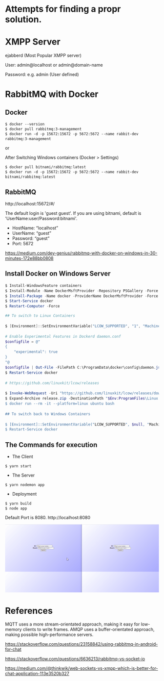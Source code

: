 # Attempts for finding a propr solution.

# XMPP Server

ejabberd (Most Popular XMPP server)

User: admin@localhost or admin@domain-name

Password: e.g. admin (User defined)

# RabbitMQ with Docker

## Docker

```
$ docker --version
$ docker pull rabbitmq:3-management
$ docker run -d -p 15672:15672 -p 5672:5672 --name rabbit-dev rabbitmq:3-management
```

or

After Switching Windows containers (Docker > Settings)

```
$ docker pull bitnami/rabbitmq:latest
$ docker run -d -p 15672:15672 -p 5672:5672 --name rabbit-dev bitnami/rabbitmq:latest
```

## RabbitMQ
http://localhost:15672/#/

The default login is 'guest guest'. If you are using bitnami, default is 'UserName:user/Password:bitnami'.

 - HostName: “localhost”
 - UserName: “guest”
 - Password: “guest”
 - Port: 5672

 https://medium.com/dev-genius/rabbitmq-with-docker-on-windows-in-30-minutes-172e88bb0808
 
## Install Docker on Windows Server

```powershell
$ Install-WindowsFeature containers
$ Install-Module -Name DockerMsftProvider -Repository PSGallery -Force
$ Install-Package -Name docker -ProviderName DockerMsftProvider -Force 
$ Start-Service docker  
$ Restart-Computer -Force
```

```powershell
## To switch to Linux Containers

$ [Environment]::SetEnvironmentVariable("LCOW_SUPPORTED", "1", "Machine")

# Enable Experimental Features in Dockerd daemon.conf
$configfile = @"
{
    "experimental": true
}
"@
$configfile | Out-File -FilePath C:\ProgramData\docker\config\daemon.json -Encoding ascii -Force
$ Restart-Service docker

# https://github.com/linuxkit/lcow/releases

$ Invoke-WebRequest -Uri "https://github.com/linuxkit/lcow/releases/download/v4.14.35-v0.3.9/release.zip" -UseBasicParsing -OutFile release.zip
$ Expand-Archive release.zip -DestinationPath "$Env:ProgramFiles\Linux Containers
$ docker run --rm -it --platform=linux ubuntu bash

## To switch back to Windows Containers

$ [Environment]::SetEnvironmentVariable("LCOW_SUPPORTED", $null, "Machine")
$ Restart-Service docker
```

## The Commands for execution

- The Client

```
$ yarn start
```

- The Server

```
$ yarn nodemon app
```

- Deployment

```
$ yarn build
$ node app
```

Default Port is 8080. http://localhost:8080

![ref](./doc/socket_demo.gif?raw=true)

# References

MQTT uses a more stream-orientated approach, making it easy for low-memory clients to write frames. AMQP uses a buffer-orientated approach, making possible high-performance servers.

https://stackoverflow.com/questions/23158842/using-rabbitmq-in-android-for-chat

https://stackoverflow.com/questions/6636213/rabbitmq-vs-socket-io

https://medium.com/@thinkwik/web-sockets-vs-xmpp-which-is-better-for-chat-application-113e3520b327
